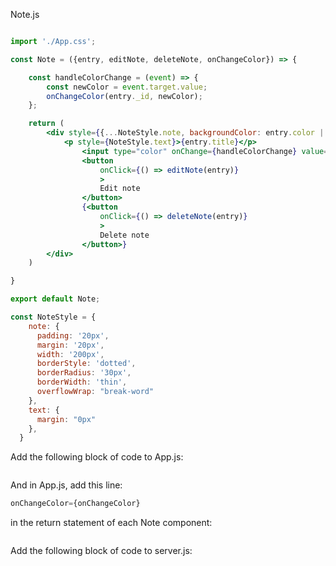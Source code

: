 Note.js

```jsx

import './App.css';

const Note = ({entry, editNote, deleteNote, onChangeColor}) => {

    const handleColorChange = (event) => {
        const newColor = event.target.value;
        onChangeColor(entry._id, newColor);
    };

    return (
        <div style={{...NoteStyle.note, backgroundColor: entry.color || 'grey'}}>
            <p style={NoteStyle.text}>{entry.title}</p>
                <input type="color" onChange={handleColorChange} value={entry.color || 'grey'} />
                <button
                    onClick={() => editNote(entry)}
                    >
                    Edit note
                </button>
                {<button
                    onClick={() => deleteNote(entry)}
                    >
                    Delete note
                </button>}
        </div>
    )

}

export default Note;

const NoteStyle = {
    note: {
      padding: '20px',
      margin: '20px',
      width: '200px',
      borderStyle: 'dotted',
      borderRadius: '30px',
      borderWidth: 'thin',
      overflowWrap: "break-word"
    },
    text: {
      margin: "0px"
    }, 
  }
```




Add the following block of code to App.js:



```jsx


```


And in App.js, add this line: 

```jsx
onChangeColor={onChangeColor}
```

in the return statement of each Note component:

```jsx


```


Add the following block of code to server.js:


```jsx
```
